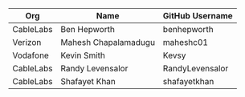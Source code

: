 | Org                    | Name                                      | GitHub Username        |
| -----------------------| ------------------------------------------| -----------------------|
| CableLabs | Ben Hepworth | benhepworth |
| Verizon | Mahesh Chapalamadugu | maheshc01 |
| Vodafone | Kevin Smith | Kevsy |
| CableLabs | Randy Levensalor | RandyLevensalor |
| CableLabs | Shafayet Khan | shafayetkhan |

